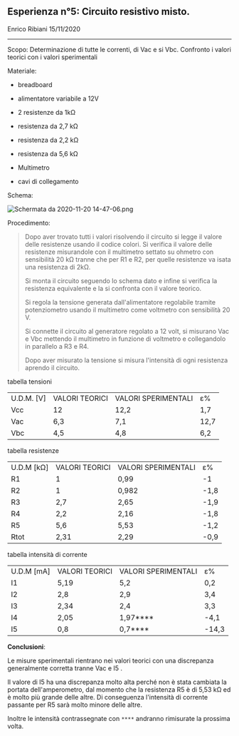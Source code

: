 ## Esperienza n°5: Circuito resistivo misto.

Enrico Ribiani 15/11/2020

----

Scopo: Determinazione di tutte le correnti, di Vac e si Vbc. Confronto i valori teorici con i valori sperimentali

Materiale:

- breadboard

- alimentatore variabile a 12V

- 2 resistenze da 1kΩ

- resistenza da 2,7 kΩ

- resistenza da 2,2 kΩ

- resistenza da 5,6 kΩ

- Multimetro

- cavi di collegamento

Schema:

![Schermata da 2020-11-20 14-47-06.png](/home/rib/Immagini/Schermata%20da%202020-11-20%2014-47-06.png)



Procedimento:

> Dopo aver trovato tutti i valori risolvendo il circuito si legge il valore delle resistenze usando il codice colori. Si verifica il valore delle resistenze misurandole con il multimetro settato su ohmetro con sensibilità 20 kΩ tranne che per R1 e R2, per quelle resistenze va isata una resistenza di 2kΩ.
> 
> Si monta il circuito seguendo lo schema dato e infine si verifica la resistenza equivalente e la si confronta con il valore teorico.
> 
> Si regola la tensione generata dall'alimentatore regolabile tramite potenziometro usando il multimetro come voltmetro con sensibilità 20 V.
> 
> Si connette il circuito al generatore regolato a 12 volt, si misurano Vac e Vbc mettendo il multimetro in funzione di voltmetro e collegandolo in parallelo a R3 e R4.
> 
> Dopo aver misurato la tensione si misura l'intensità di ogni resistenza aprendo il circuito.

tabella tensioni

|            |                |                     |      |
| ---------- | -------------- | ------------------- | ---- |
| U.D.M. [V] | VALORI TEORICI | VALORI SPERIMENTALI | ε%   |
| Vcc        | 12             | 12,2                | 1,7  |
| Vac        | 6,3            | 7,1                 | 12,7 |
| Vbc        | 4,5            | 4,8                 | 6,2  |

tabella resistenze

|            |                |                     |      |
| ---------- | -------------- | ------------------- | ---- |
| U.D.M [kΩ] | VALORI TEORICI | VALORI SPERIMENTALI | ε%   |
| R1         | 1              | 0,99                | -1   |
| R2         | 1              | 0,982               | -1,8 |
| R3         | 2,7            | 2,65                | -1,9 |
| R4         | 2,2            | 2,16                | -1,8 |
| R5         | 5,6            | 5,53                | -1,2 |
| Rtot       | 2,31           | 2,29                | -0,9 |

tabella intensità di corrente

|            |                |                     |       |
| ---------- | -------------- | ------------------- | ----- |
| U.D.M [mA] | VALORI TEORICI | VALORI SPERIMENTALI | ε%    |
| I1         | 5,19           | 5,2                 | 0,2   |
| I2         | 2,8            | 2,9                 | 3,4   |
| I3         | 2,34           | 2,4                 | 3,3   |
| I4         | 2,05           | 1,97****            | -4,1  |
| I5         | 0,8            | 0,7****             | -14,3 |

**Conclusioni**:

Le misure sperimentali rientrano nei valori teorici con una discrepanza generalmente corretta tranne Vac e I5 .

Il valore di I5 ha una discrepanza molto alta perché non è stata cambiata la portata dell'amperometro, dal momento che la resistenza R5 è di 5,53 kΩ ed è molto più grande delle altre. Di conseguenza l'intensità di corrente passante per R5 sarà molto minore delle altre.

Inoltre le intensità contrassegnate con  ``****`` andranno rimisurate la prossima volta.
